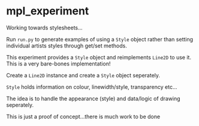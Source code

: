 mpl_experiment
==============

Working towards stylesheets...


Run `run.py` to generate examples of using a `Style` object rather than setting individual artists styles through get/set methods. 


This experiment provides a `Style` object and reimplements `Line2D` to use it. This is a very bare-bones implementation!

Create a `Line2D` instance and create a `Style` object seperately. 

`Style` holds information on colour, linewidth/style, transparency etc...

The idea is to handle the appearance (style) and data/logic of drawing seperately. 


This is just a proof of concept...there is much work to be done
